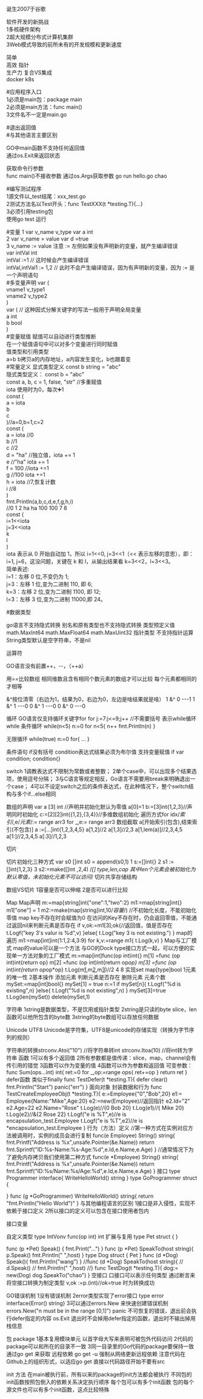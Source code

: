 
诞生2007于谷歌 

软件开发的新挑战   
1多核硬件架构  
2超大规模分布式计算机集群  
3Web模式导致的前所未有的开发规模和更新速度  

简单  
高效 指针  
生产力 复合VS集成  
docker k8s  

#应用程序入口  
1必须是main包：package main  
2必须是main方法：func main()  
3文件名不一定是main.go  

#退出返回值  
#与其他语言主要区别  

GO中main函数不支持任何返回值  
通过os.Exit来返回状态  


获取命令行参数  
func main()不接收参数 通过os.Args获取参数 go run hello.go chao  

#编写测试程序  
1源文件以_test结尾：xxx_test.go  
2测试方法名以Test开头：func TestXXX(t *testing.T){...}  
3必须引用testing包  
使用go test 运行

#变量
1 var v_name v_type  var a int  
2 var v_name = value var d =true  
3 v_name := value 注意 := 左侧如果没有声明新的变量，就产生编译错误  
var intVal int   
intVal :=1 // 这时候会产生编译错误  
intVal,intVal1 := 1,2 // 此时不会产生编译错误，因为有声明新的变量，因为 := 是一个声明语句  
#多变量声明
var (  
    vname1 v_type1  
    vname2 v_type2  
)  
var (  // 这种因式分解关键字的写法一般用于声明全局变量  
    a int  
    b bool  
)  
#变量赋值
赋值可以自动进行类型推断  
在一个赋值语句中可以对多个变量进行同时赋值  
值类型和引用类型  
a=b b拷贝a的内存地址，a内容发生变化，b也跟着变  
#常量定义
显式类型定义 const b string = "abc"  
隐式类型定义： const b = "abc"  
const a, b, c = 1, false, "str" //多重赋值  
iota 使用时为0，每次➕1  
const (  
    a = iota  
    b  
    c  
)//a=0,b=1,c=2  
 const (  
            a = iota   //0  
            b          //1  
            c          //2  
            d = "ha"   //独立值，iota += 1  
            e          //"ha"   iota += 1  
            f = 100    //iota +=1  
            g          //100  iota +=1  
            h = iota   //7,恢复计数  
            i          //8  
    )  
    fmt.Println(a,b,c,d,e,f,g,h,i)  
//0 1 2 ha ha 100 100 7 8  
const (  
    i=1<<iota  
    j=3<<iota  
    k  
    l  
)  
iota 表示从 0 开始自动加 1，所以 i=1<<0, j=3<<1（<< 表示左移的意思），即：i=1, j=6，这没问题，关键在 k 和 l，从输出结果看 k=3<<2，l=3<<3。  
简单表述:  
i=1：左移 0 位,不变仍为 1;  
j=3：左移 1 位,变为二进制 110, 即 6;  
k=3：左移 2 位,变为二进制 1100, 即 12;  
l=3：左移 3 位,变为二进制 11000,即 24。  

#数据类型

go语言不支持隐式转换
别名和原有类型也不支持隐式转换
类型预定义值
math.MaxInt64
math.MaxFloat64
math.MaxUint32
指针类型
不支持指针运算
String类型默认是空字符串，不是nil

运算符


GO语言没有前置++，--，（++a）


用==比较数组
相同维数且含有相同个数元素的数组才可以比较
每个元素都相同的才相等





&^按位清零（右边为1，结果为0，右边为0，左边是啥结果就是啥）
1 &^ 0 ---1
1 &^ 1 ---0
0 &^ 1 ---0
0 &^ 0 ---0

循环
GO语言仅支持循环关键字for
for j:=7:j<=9;j++ //不需要括号
表示while循环
while 条件循环
while(n<5)
n:=0
for n<5{
n++
fmt.Println(n)
}

无限循环
while(true)
n:=0
for{
...
}

条件语句
if没有括号
condition表达式结果必须为布尔值
支持变量赋值
if var condition; condition{}

switch
1调教表达式不限制为常数或者整数；
2单个case中，可以出现多个结果选项，使用逗号分隔；
3与C语言等规定相反，Go语言不需要用break来明确退出一个case；
4可以不设定switch之后的条件表达式，在此种情况下，整个switch结构与多个if...else相同

数组的声明
var a [3] int //声明并初始化默认为零值
a[0]=1
b:=[3]int{1,2,3}//声明同时初始化
c:=[2][2]int{{1,2},{3,4}}//多维数组初始化
遍历方式for idx/*索引*/,e/*元素*/:= range arr3 for _,e:= range arr3
数组截取
a[开始索引(包含),结束索引(不包含)]
a :=[...]int{1,2,3,4,5}
a[1,2]//2
a[1,3]//2,3
a[1,lem(a)]//2,3,4,5
a[1:]//2,3,4,5
a[:3]//1,2,3

切片

切片初始化三种方式
var s0 []int
s0 = append(s0,1)
1 s:=[]int{}
2 s1 :=[]int{1,2,3}
3 s2:=make([]int ,2,4)
/*[] type,len,cap 其中len个元素会被初始化为默认零值，未初始化元素不可以访问*/
切片共享存储结构
 


数组VS切片
1容量是否可以伸缩
2是否可以进行比较

Map
Map声明
m:=map[string]int{"one":1,"two":2}
m1:=map[string]int{}
m1["one"] = 1
m2:=make(map[string]int,10/*容量*/)
//不初始化长度，不能初始化零值
map key不存在时会赋值为0
在访问的Key不存在时，仍会返回零值，不能通过返回nil来判断元素是否存在
if v,ok:=m1[3];ok{//返回值，值是否存在
    t.Logf("key 3's valur is %d",v)
  }else{
    t.Log("key 3 is not existing.")
  }
map的遍历
m1:=map[int]int{1:1,2:4,3:9}
  for k,v:=range m1{
    t.Log(k,v)
  }
Map与工厂模式
map的value可以是一个方法
与GO的Dock type接口方式一起，可以方便的实现单一方法对象的工厂模式
  m:=map[int]func(op int)int{}
  m[1] =func (op int)int{return op}
  m[2] =func (op int)int{return op*op}
  m[3] =func (op int)int{return op*op*op}
  t.Log(m[1](2),m[2](2),m[3](2))//2 4 8
实现set map[type]bool
1元素的唯一性
2基本操作
 添加元素
 判断元素是否存在
 删除元素
 元素个数
mySet:=map[int]bool{}
  mySet[1] = true
  n:=1
  if mySet[n]{
    t.Logf("%d is existing",n)
  }else{
      t.Logf("%d is not existing",n)
  }
  mySet[3]=true
  t.Log(len(mySet))
  delete(mySet,1)

字符串
1string是数据类型，不是饮用或指针类型
2string是只读的byte slice，len函数可以他所包含的byte数
3string的byte数组可以存放任何数据

Unicode UTF8
Unicode是字符集，UTF8是unicode的存储实现（转换为字节序列的规则）


字符串的转换strconv.Atoi("10") //将字符串转int
strconv.Itoa(10) //将int转为字符串
函数
1可以有多个返回值 
2所有参数都是值传递：slice，map，channel会有传引用的错觉 
3函数可以作为变量的值 
4函数可以作为参数和返回值 
可变参数： 
func Sum(ops...int) int{
   ret:=0
   for _,op:=range ops{
      ret+=op
   }
   return ret
}
defer函数 类似于finally
func TestDefer(t *testing.T){
   defer clear()
   fmt.Println("Start")
   panic("err")
}
面向对象 
封装数据和行为 
func TestCreateEmployeeObj(t *testing.T){
   e:=Employee{"0","Bob",20}
   e1:= Employee{Name:"Mike",Age:20}
   e2:=new(Employee)//返回指针
   e2.Id="2"
   e2.Age=22
   e2.Name="Rose"
   t.Log(e)//{0 Bob 20}
   t.Log(e1)//{ Mike 20}
   t.Log(e2)//&{2 Rose 22}
   t.Logf("e is %T",e)//e is encapsulation_test.Employee
   t.Logf("e is %T",e2)//e is *encapsulation_test.Employee
}
行为（方法）定义 
//第一种方式在实例对应方法被调用时，实例的成员会进行复制 
func(e Employee) String() string{ 
fmt.Printf("Address is %x",unsafe.Pointer(&e.Name)) 
   return fmt.Sprintf("ID:%s-Name:%s-Age:%d",e.Id,e.Name,e.Age) 
} 
//通常情况下为了避免内存拷贝我们使用第二种方式 
func(e *Employee) String() string{ 
   fmt.Printf("Address is %x",unsafe.Pointer(&e.Name)) 
   return fmt.Sprintf("ID:%s/Name:%s/Age:%d",e.Id,e.Name,e.Age) 
}
接口
type Programmer interface{
   WriteHelloWorld() string
}
type GoProgrammer struct {

}
func (g *GoProgrammer) WriteHelloWorld() string{
   return "fmt.Println(\"Hello World\")"
}
与其他编程语言的区别
1接口是非入侵性，实现不依赖于接口定义
2所以接口的定义可以包含在接口使用者包内

接口变量


自定义类型
type IntVonv  func(op int) int
扩展与复用
type Pet struct {
}

func (p *Pet) Speak() {
   fmt.Print("...")
}
func (p *Pet) SpeakTo(host string){
   p.Speak()
   fmt.Println(" ",host)
}
type Dog struct {
   Pet
}
func (d *Dog) Speak(){
   fmt.Println("wang")
}
//func (d *Dog) SpeakTo(host string){
// d.Speak()
// fmt.Println(" ",host)
//}
func TestDog(t *testing.T){
   dog:= new(Dog)
   dog.SpeakTo("chao")
}
空接口
口接口可以表示任何类型
通过断言来将空接口转换为制定类型
v,ok :=p.(int)//ok=true 时为转换成功

GO错误机制
1没有错误机制
2error类型实现了error接口 type error interface{Error() string}
3可以通过errors.New 来快速创建错误机制 errors.New("n must be in the range [0,1]")
panic 不可恢复的错误，退出前会执行defer指定的内容
os.Exit 退出时不会掉用defer指定的函数，退出时不输出掉用栈信息

包
package
1基本复用模块单元 以首字母大写来表明可被包外代码访问
2代码的package可以和所在的目录不一致
3同一目录里的Go代码的package要保持一致
通过go get 来获取 远程依赖
go get -u 强制从网络更新远程依赖
注意代码在Github上的组织形式，以适应go get
直接以代码路径开始不要有src

init 方法
在main被执行前，所有以来的package的init方法都会被执行
不同包的init函数按照包倒入的依赖关系决定执行顺序
每个包可以有多个init函数
包的每个源文件也可以有多个init函数，这点比较特殊


